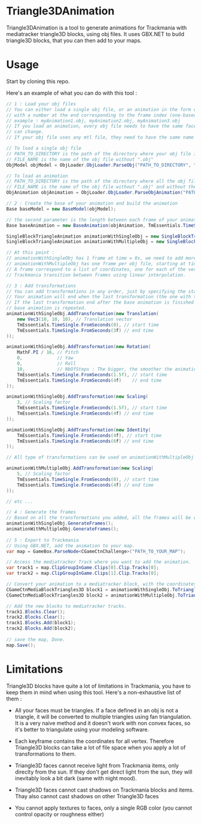 # Triangle3DAnimation

Triangle3DAnimation is a tool to generate animations for Trackmania with mediatracker triangle3D blocks, using obj files.
It uses GBX.NET to build triangle3D blocks, that you can then add to your maps.

# Usage

Start by cloning this repo.

Here's an example of what you can do with this tool :

```C#
// 1 : Load your obj files
// You can either load a single obj file, or an animation in the form of one obj file per frame,
// with a number at the end corresponding to the frame index (one-based indexing).
// example : myAnimation1.obj, myAnimation2.obj, myAnimation3.obj
// If you load an animation, every obj file needs to have the same faces, only the vertex positions
// can change.
// If your obj file uses any mtl file, they need to have the same name and be in the same directory.

// To load a single obj file
// PATH_TO_DIRECTORY is the path of the directory where your obj file is located
// FILE_NAME is the name of the obj file without ".obj"
ObjModel objModel = ObjLoader.ObjLoader.ParseObj("PATH_TO_DIRECTORY", "FILE_NAME");

// To load an animation
// PATH_TO_DIRECTORY is the path of the directory where all the obj files are located
// FILE_NAME is the name of the obj file without ".obj" and without the frame index
ObjAnimation objAnimation = ObjLoader.ObjLoader.ParseObjAnimation("PATH_TO_DIRECTORY", "FILE_NAME");

// 2 : Create the base of your animation and build the animation
Base baseModel = new BaseModel(objModel);

// the second parameter is the length between each frame of your animation, in seconds 
Base baseAnimation = new BaseAnimation(objAnimation, TmEssentials.TimeSingle.FromSeconds(0.2f));

SingleBlockTriangleAnimation animationWithSingleObj = new SingleBlockTriangleAnimation(baseModel);
SingleBlockTriangleAnimation animationWithMultipleObj = new SingleBlockTriangleAnimation(baseAnimation);

// At this point :
// animationWithSingleObj has 1 frame at time = 0s, we need to add more frames using transformations.
// animationWithMultipleObj has one frame per obj file, starting at time = 0s and spaced by the lenght between each frame.
// A frame correspond to a list of coordinates, one for each of the vertex that the base of your animation is made off.
// Trackmania transition between frames using linear interpolation.

// 3 : Add transformations
// You can add transformations in any order, just by specifying the start time and end time.
// Your animation will end when the last transformation (the one with the longer end time) is finished.
// If the last transformation end after the base animation is finished (in the case of animationWithMultipleObj), then the 
// base animation is repeated.
animationWithSingleObj.AddTransformation(new Translation(
    new Vec3(10, 10, 10), // Translation vector
    TmEssentials.TimeSingle.FromSeconds(0), // start time
    TmEssentials.TimeSingle.FromSeconds(3f) // end time
));

animationWithSingleObj.AddTransformation(new Rotation(
    MathF.PI / 16, // Pitch
    0,             // Yaw
    0,             // Roll
    10,            // NbOfSteps : The bigger, the smoother the animation will be
    TmEssentials.TimeSingle.FromSeconds(1.5f), // start time
    TmEssentials.TimeSingle.FromSeconds(4f)    // end time
));

animationWithSingleObj.AddTransformation(new Scaling(
    3, // Scaling factor
    TmEssentials.TimeSingle.FromSeconds(1.5f), // start time
    TmEssentials.TimeSingle.FromSeconds(4f) // end time
));

animationWithSingleObj.AddTransformation(new Identity(
    TmEssentials.TimeSingle.FromSeconds(4f), // start time
    TmEssentials.TimeSingle.FromSeconds(6f) // end time
));

// All type of transformations can be used on animationWithMultipleObj as well ;)

animationWithMultipleObj.AddTransformation(new Scaling(
    5, // Scaling factor
    TmEssentials.TimeSingle.FromSeconds(0), // start time
    TmEssentials.TimeSingle.FromSeconds(4f) // end time
));

// etc ...

// 4 : Generate the frames
// Based on all the transformations you added, all the frames will be created
animationWithSingleObj.GenerateFrames();
animationWithMultipleObj.GenerateFrames();
            
// 5 : Export to Trackmania
// Using GBX.NET, add the animation to your map.
var map = GameBox.ParseNode<CGameCtnChallenge>("PATH_TO_YOUR_MAP");

// Access the mediatracker Track where you want to add the animation.
var track1 = map.ClipGroupInGame.Clips[0].Clip.Tracks[0];
var track2 = map.ClipGroupInGame.Clips[1].Clip.Tracks[0];

// Convert your animation to a mediatracker block, with the coordinates of the origin.
CGameCtnMediaBlockTriangles3D block1 = animationWithSingleObj.ToTriangle3DMediaTrackerBlock(new Vec3(1000, 1000, 1000));
CGameCtnMediaBlockTriangles3D block2 = animationWithMultipleObj.ToTriangle3DMediaTrackerBlock(new Vec3(800, 1000, 1000));

// Add the new blocks to mediatracker tracks.
track1.Blocks.Clear();
track2.Blocks.Clear();
track1.Blocks.Add(block1);
track2.Blocks.Add(block2);
            
// save the map, Done.
map.Save();
```

# Limitations

Triangle3D blocks have quite a lot of limitations in Trackmania, you have to keep them in mind when using this tool.
Here's a non-exhaustive list of them :

- All your faces must be triangles. If a face defined in an obj is not a triangle, it will be converted to multiple triangles 
using fan triangulation. It is a very naive method and it doesn't work with non convex faces, so it's better to triangulate 
using your modeling software.

- Each keyframe contains the coordinates for all vertex. Therefore Triangle3D blocks can take a lot of file space when
you apply a lot of transformations to them. 

- Triangle3D faces cannot receive light from Trackmania items, only direclty from the sun. If they don't get direct light 
from the sun, they will inevitably look a bit dark (same with night mood). 

- Triangle3D faces cannot cast shadows on Trackmania blocks and items. Thay also cannot cast shadows on other Triangle3D faces 

- You cannot apply textures to faces, only a single RGB color (you cannot control opacity or roughness either)  
